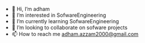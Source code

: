 - 👋 Hi, I’m adham
- 👀 I’m interested in SofwareEngineering
- 🌱 I’m currently learning SofwareEngineering
- 💞️ I’m looking to collaborate on sofware projects
- 📫 How to reach me adham.azzam2000@gmail.com

<!---
azhom543/azhom543 is a ✨ special ✨ repository because its `README.md` (this file) appears on your GitHub profile.
You can click the Preview link to take a look at your changes.
--->
